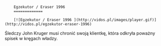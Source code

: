 
        Egzekutor / Eraser 1996 
        =============
        
        [![Egzekutor / Eraser 1996 ](http://vidos.pl/images/player.gif)](http://vidos.pl/egzekutor-eraser-1996)
        
        
 Śledczy John Kruger musi chronić swoją klientkę, która odkryła poważny spisek w kręgach władzy.
    